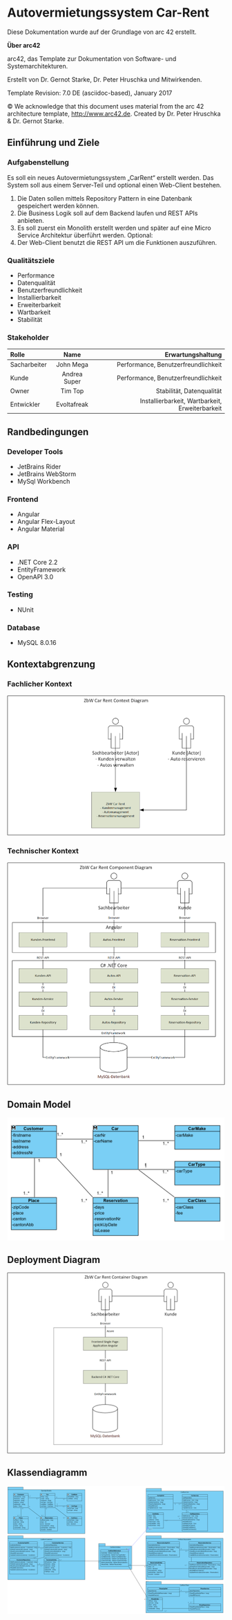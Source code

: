# Autovermietungssystem Car-Rent

Diese Dokumentation wurde auf der Grundlage von arc 42 erstellt.

**Über arc42**

arc42, das Template zur Dokumentation von Software- und
Systemarchitekturen.

Erstellt von Dr. Gernot Starke, Dr. Peter Hruschka und Mitwirkenden.

Template Revision: 7.0 DE (asciidoc-based), January 2017

© We acknowledge that this document uses material from the arc 42
architecture template, <http://www.arc42.de>. Created by Dr. Peter
Hruschka & Dr. Gernot Starke.

## Einführung und Ziele

### Aufgabenstellung
Es soll ein neues Autovermietungssystem „CarRent“ erstellt werden. Das System soll aus einem Server-Teil und
optional einen Web-Client bestehen.
1. Die Daten sollen mittels Repository Pattern in eine Datenbank gespeichert werden können.
2. Die Business Logik soll auf dem Backend laufen und REST APIs anbieten.
3. Es soll zuerst ein Monolith erstellt werden und später auf eine Micro Service Architektur überführt
werden.
Optional:
4. Der Web-Client benutzt die REST API um die Funktionen auszuführen.

### Qualitätsziele
* Performance
* Datenqualität
* Benutzerfreundlichkeit
* Installierbarkeit
* Erweiterbarkeit
* Wartbarkeit
* Stabilität

### Stakeholder
| Rolle | Name| Erwartungshaltung |
| :--- | :----: | ---: |
| Sacharbeiter | John Mega | Performance, Benutzerfreundlichkeit |
| Kunde | Andrea Super | Performance, Benutzerfreundlichkeit |
| Owner | Tim Top | Stabilität, Datenqualität |
| Entwickler | Evoltafreak | Installierbarkeit, Wartbarkeit, Erweiterbarkeit |

## Randbedingungen
### Developer Tools
* JetBrains Rider
* JetBrains WebStorm
* MySql Workbench

### Frontend
* Angular
* Angular Flex-Layout
* Angular Material

### API
* .NET Core 2.2
* EntityFramework
* OpenAPI 3.0

### Testing
* NUnit

### Database
* MySQL 8.0.16             

## Kontextabgrenzung
### Fachlicher Kontext
![alt text](./Images/CarRent_ContextDiagram.png "ContextDiagram")

### Technischer Kontext
![alt text](./Images/CarRent_ComponentDiagram.png "ComponentDiagram")

## Domain Model
![alt text](./Images/CarRent_DomainModel.png "DomainModel")

## Deployment Diagram
![alt text](./Images/CarRent_DeploymentDiagram.png "DeploymentDiagram")

## Klassendiagramm
![alt text](./Images/CarRent_ClassDiagram.png "ClassDiagram")
